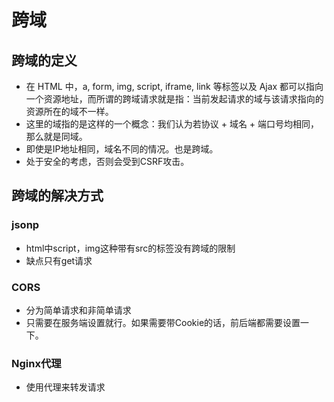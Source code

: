# 跨域

## 跨域的定义

* 在 HTML 中，a, form, img, script, iframe, link 等标签以及 Ajax 都可以指向一个资源地址，而所谓的跨域请求就是指：当前发起请求的域与该请求指向的资源所在的域不一样。
* 这里的域指的是这样的一个概念：我们认为若协议 + 域名 + 端口号均相同，那么就是同域。
* 即使是IP地址相同，域名不同的情况。也是跨域。
* 处于安全的考虑，否则会受到CSRF攻击。

## 跨域的解决方式

### jsonp

* html中script，img这种带有src的标签没有跨域的限制
* 缺点只有get请求

### CORS

* 分为简单请求和非简单请求
* 只需要在服务端设置就行。如果需要带Cookie的话，前后端都需要设置一下。

### Nginx代理

* 使用代理来转发请求